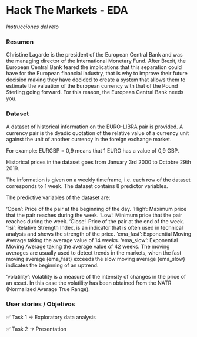 # Hack The Markets - EDA
*Instrucciones del reto*


### Resumen
Christine Lagarde is the president of the European Central Bank and was the managing director of the International Monetary Fund. After Brexit, the European Central Bank feared the implications that this separation could have for the European financial industry, that is why to improve their future decision making they have decided to create a system that allows them to estimate the valuation of the European currency with that of the Pound Sterling going forward. For this reason, the European Central Bank needs you.


### Dataset

A dataset of historical information on the EURO-LIBRA pair is provided.
A currency pair is the dyadic quotation of the relative value of a currency unit against the unit of another currency in the foreign exchange market.

For example: EURGBP = 0,9 means that 1 EURO has a value of 0,9 GBP.

Historical prices in the dataset goes from January 3rd 2000 to Octobre 29th 2019.

The information is given on a weekly timeframe, i.e. each row of the dataset corresponds to 1 week. The dataset contains 8 predictor variables.

The predictive variables of the dataset are:

‘Open’: Price of the pair at the beginning of the day.
‘High’: Maximum price that the pair reaches during the week.
‘Low’: Minimum price that the pair reaches during the week.
‘Close’: Price of the pair at the end of the week.
’rsi’: Relative Strength Index, is an indicator that is often used in technical analysis and shows the strength of the price.
’ema_fast’: Exponential Moving Average taking the average value of 14 weeks.
‘ema_slow’: Exponential Moving Average taking the average value of 42 weeks.
The moving averages are usually used to detect trends in the markets, when the fast moving average (ema_fast) exceeds the slow moving average (ema_slow) indicates the beginning of an uptrend.

‘volatility’: Volatility is a measure of the intensity of changes in the price of an asset. In this case the volatility has been obtained from the NATR (Normalized Average True Range).



### User stories / Objetivos

✅ Task 1 → Exploratory data analysis

✅ Task 2 → Presentation
